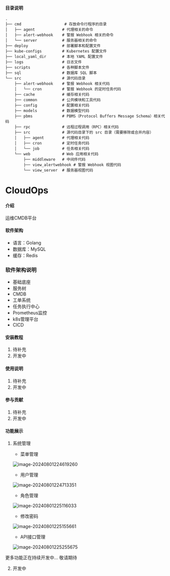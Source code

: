 #### 目录说明

```shell
.
├── cmd                   # 存放命令行程序的目录
│   ├── agent            # 代理相关的命令
│   ├── alert-webhook    # 警报 Webhook 相关的命令
│   └── server           # 服务器相关的命令
├── deploy               # 部署脚本和配置文件
├── kube-configs         # Kubernetes 配置文件
├── local_yaml_dir       # 本地 YAML 配置文件
├── logs                 # 日志文件
├── scripts              # 各种脚本文件
├── sql                  # 数据库 SQL 脚本
└── src                  # 源代码目录
    ├── alert-webhook    # 警报 Webhook 相关代码
    │   └── cron         # 警报 Webhook 的定时任务代码
    ├── cache            # 缓存相关代码
    ├── common           # 公共模块和工具代码
    ├── config           # 配置相关代码
    ├── models           # 数据模型代码
    ├── pbms             # PBMS（Protocol Buffers Message Schema）相关代码
    ├── rpc              # 远程过程调用（RPC）相关代码
    ├── src              # 源代码目录下的 src 目录（需要移除或合并内容）
    │   ├── agent        # 代理相关代码
    │   ├── cron         # 定时任务代码
    │   └── job          # 任务相关代码
    └── web              # Web 应用相关代码
        ├── middleware   # 中间件代码
        ├── view_alertwebhook # 警报 Webhook 视图代码
        └── view_server  # 服务器视图代码
```

# CloudOps

#### 介绍

运维CMDB平台

#### 软件架构
- 语言：Golang
- 数据库：MySQL
- 缓存：Redis

### 软件架构说明
 - 基础底座
 - 服务树
 - CMDB
 - 工单系统
 - 任务执行中心
 - Prometheus监控
 - k8s管理平台
 - CICD


#### 安装教程

1.  待补充
2.  开发中


#### 使用说明

1.  待补充
2.  开发中

#### 参与贡献

1.  待补充
2.  开发中


#### 功能展示
1. 系统管理

   - 菜单管理

   ![image-20240801224619260](https://p.ipic.vip/xxsfov.png)

   - 用户管理

   ![image-20240801224713351](https://p.ipic.vip/e6s1ax.png)

   - 角色管理

   ![image-20240801225116033](https://p.ipic.vip/5vvi0v.png)

   - 修改密码

   ![image-20240801225155661](https://p.ipic.vip/an7na2.png)

   - API接口管理

   ![image-20240801225255675](https://p.ipic.vip/1r7asj.png)

更多功能正在持续开发中... 敬请期待

2. 开发中